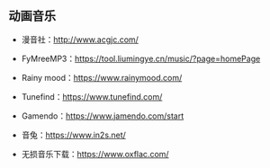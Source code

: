 ## 动画音乐


- 漫音社：<http://www.acgjc.com/>

-  FyMreeMP3：<https://tool.liumingye.cn/music/?page=homePage>
- Rainy mood：<https://www.rainymood.com/>
- Tunefind：<https://www.tunefind.com/>
- Gamendo：<https://www.jamendo.com/start>
- 音兔：<https://www.in2s.net/>
- 无损音乐下载：<https://www.oxflac.com/>
